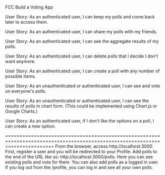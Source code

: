 
FCC Build a Voting App

User Story: As an authenticated user, I can keep my polls and come back later to access them.

User Story: As an authenticated user, I can share my polls with my friends.

User Story: As an authenticated user, I can see the aggregate results of my polls.

User Story: As an authenticated user, I can delete polls that I decide I don't want anymore.

User Story: As an authenticated user, I can create a poll with any number of possible items.

User Story: As an unauthenticated or authenticated user, I can see and vote on everyone's polls.

User Story: As an unauthenticated or authenticated user, I can see the results of polls in chart form. (This could be implemented using Chart.js or Google Charts.)

User Story: As an authenticated user, if I don't like the options on a poll, I can create a new option.

=============================================================================================================================
From the browser, access http://localhost:3000. First, register a user and you will be redirected to your Profile. 
Add polls to the end of the URL like so: http://localhost:3000/polls. 
Here you can see existing polls and vote for them. You can also add polls as a logged in user.
If you log out from the /profile, you can log in and see all your own polls.
